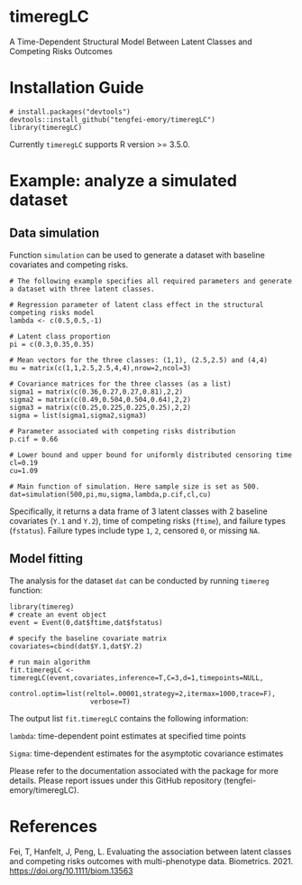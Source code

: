 # timeregLC
A Time-Dependent Structural Model Between Latent Classes and Competing Risks Outcomes

# Installation Guide
```{r}
# install.packages("devtools")
devtools::install_github("tengfei-emory/timeregLC")
library(timeregLC)
```
Currently `timeregLC` supports R version >= 3.5.0.

# Example: analyze a simulated dataset

## Data simulation

Function `simulation` can be used to generate a dataset with baseline covariates and competing risks.

```{r}
# The following example specifies all required parameters and generate a dataset with three latent classes.

# Regression parameter of latent class effect in the structural competing risks model
lambda <- c(0.5,0.5,-1)

# Latent class proportion
pi = c(0.3,0.35,0.35)

# Mean vectors for the three classes: (1,1), (2.5,2.5) and (4,4)
mu = matrix(c(1,1,2.5,2.5,4,4),nrow=2,ncol=3)

# Covariance matrices for the three classes (as a list)
sigma1 = matrix(c(0.36,0.27,0.27,0.81),2,2)
sigma2 = matrix(c(0.49,0.504,0.504,0.64),2,2)
sigma3 = matrix(c(0.25,0.225,0.225,0.25),2,2)
sigma = list(sigma1,sigma2,sigma3)

# Parameter associated with competing risks distribution
p.cif = 0.66

# Lower bound and upper bound for uniformly distributed censoring time
cl=0.19
cu=1.09

# Main function of simulation. Here sample size is set as 500.
dat=simulation(500,pi,mu,sigma,lambda,p.cif,cl,cu)
```
Specifically, it returns a data frame of 3 latent classes with 2 baseline covariates (`Y.1` and `Y.2`), time of competing risks (`ftime`), and failure types (`fstatus`). Failure types include type `1`, `2`, censored `0`, or missing `NA`. 

## Model fitting

The analysis for the dataset `dat` can be conducted by running `timereg` function:

```{r}
library(timereg)
# create an event object 
event = Event(0,dat$ftime,dat$fstatus)

# specify the baseline covariate matrix
covariates=cbind(dat$Y.1,dat$Y.2)

# run main algorithm
fit.timeregLC <- timeregLC(event,covariates,inference=T,C=3,d=1,timepoints=NULL,
                    control.optim=list(reltol=.00001,strategy=2,itermax=1000,trace=F),
                    verbose=T)
```                   

The output list `fit.timeregLC` contains the following information:

`lambda`: time-dependent point estimates at specified time points

`Sigma`: time-dependent estimates for the asymptotic covariance estimates

Please refer to the documentation associated with the package for more details. Please report issues under this GitHub repository (tengfei-emory/timeregLC).

# References

Fei, T, Hanfelt, J, Peng, L. Evaluating the association between latent classes and competing risks outcomes with multi-phenotype data. Biometrics. 2021. https://doi.org/10.1111/biom.13563
